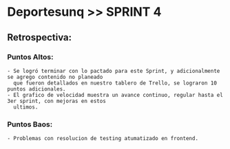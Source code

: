 # Deportesunq >> SPRINT 4


## Retrospectiva:

### Puntos Altos:
	- Se logró terminar con lo pactado para este Sprint, y adicionalmente se agrego contenido no planeado
	  que fueron detallados en nuestro tablero de Trello, se lograron 10 puntos adicionales.
	- El grafico de velocidad muestra un avance continuo, regular hasta el 3er sprint, con mejoras en estos
	  ultimos.
### Puntos Baos:
	- Problemas con resolucion de testing atumatizado en frontend.
